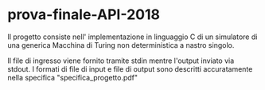 # prova-finale-API-2018

Il progetto consiste nell' implementazione in linguaggio C di un simulatore di una generica Macchina di Turing non deterministica a nastro singolo.

Il file di ingresso viene fornito tramite stdin mentre l'output inviato via stdout.
I formati di file di input e file di output sono descritti accuratamente nella specifica "specifica_progetto.pdf"
